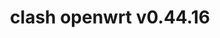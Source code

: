 ---
title: clash openwrt v0.44.16
layout: safelink
safelinkku: https://osdn.net/projects/openclash/downloads/76841/luci-app-openclash_0.44.16-beta_all.ipk/
permalink: /clash-openwrt-v44-16/
---